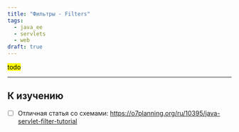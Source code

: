 ```yaml
---
title: "Фильтры - Filters"
tags:
  - java_ee
  - servlets
  - web
draft: true
---
```


<mark>todo</mark>

---
## К изучению
- [ ] Отличная статья со схемами: https://o7planning.org/ru/10395/java-servlet-filter-tutorial